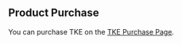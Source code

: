 ## Product Purchase
You can purchase TKE on the [TKE Purchase Page](https://console.cloud.tencent.com/tke2/cluster).

